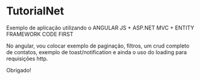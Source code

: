# TutorialNet
Exemplo de aplicação utilizando o ANGULAR JS + ASP.NET MVC + ENTITY FRAMEWORK CODE FIRST

No angular, vou colocar exemplo de paginação, filtros, um crud completo de contatos, exemplo
de toast/notification e ainda o uso do loading para requisições http.

Obrigado!
